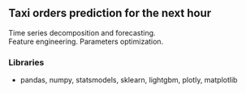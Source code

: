 ## Taxi orders prediction for the next hour
  
  Time series decomposition and forecasting.  
  Feature engineering. Parameters optimization.
  
### Libraries  

  - pandas, numpy, statsmodels, sklearn, lightgbm, plotly, matplotlib
